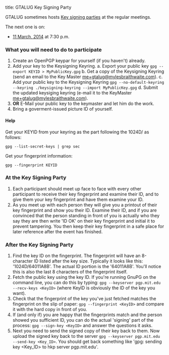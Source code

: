 title: GTALUG Key Signing Party

GTALUG sometimes hosts [Key signing parties](https://en.wikipedia.org/wiki/Key_signing_party) at the regular meetings.

The next one is on:

* [11 March, 2014](http://gtalug.org/meeting/2014-03/) at 7:30 p.m.

### What you will need to do to participate

1. Create an OpenPGP keypar for yourself (if you haven't) already.
2. Add your key to the Keysigning Keyring.
    a. Export your public key `gpg --export KEYID > MyPublicKey.gpg`
    b. Get a copy of the Keysigning Keyring (send an email to the Key Master <me+gtalug@mylesbraithwaite.com>).
    c. Add your public key to the Keysigning Keyring `gpg --no-default-keyring --keyring ./keysigning-keyring --import MyPublicKey.gpg`
    d. Submit the updated keysiging keyring (e-mail it to the KeyMaster <me+gtalug@mylesbraithwaite.com>).
3. **OR** E-Mail your public key to the keymaster and let him do the work.
4. Bring a goverment-issued picture ID of yourself.

#### Help

Get your KEYID from your keyring as the part following the 1024D/ as follows:

    gpg --list-secret-keys | grep sec

Get your fingerprint information:

    gpg --fingerprint KEYID

### At the Key Signing Party

1. Each participant should meet up face to face with every other participant to receive their key fingerprint and examine their ID, and to give them your key fingerprint and have them examine your ID.
2. As you meet up with each person they will give you a printout of their key fingerprint and show you their ID. Examine their ID, and if you are convinced that the person standing in front of you is actually who they say they are then write 'ID OK' on their key fingerprint and initial it to prevent tampering. You then keep their key fingerprint in a safe place for later reference after the event has finished.

### After the Key Signing Party

1. Find the key ID on the fingerprint. The fingerprint will have an 8-character ID listed after the key size. Typically it looks like this: '1024D/64011A8B'. The actual ID portion is the '64011A8B'. You'll notice this is also the last 8 characters of the fingerprint itself.
2. Fetch the public key using the key ID. If you're running GnuPG on the command line, you can do this by typing: `gpg --keyserver pgp.mit.edu --recv-keys <KeyID>` (where KeyID is obviously the ID of the key you want).
3. Check that the fingerprint of the key you've just fetched matches the fingerprint on the slip of paper: `gpg --fingerprint <KeyID>` and compare it with the hard copy in front of you.
4. If (and only if) you are happy that the fingerprints match and the person showed you sufficient ID, you can do the actual 'signing' part of the process: `gpg --sign-key <KeyID>` and answer the questions it asks.
5. Next you need to send the signed copy of their key back to them. Now upload the signed key back to the server `gpg --keyserver pgp.mit.edu --send-key <Key_ID>`. You should get back something like 'gpg: sending key <Key_ID> to hkp server pgp.mit.edu'.
